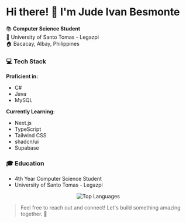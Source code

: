 # Hi there! 👋 I'm Jude Ivan Besmonte

📚 **Computer Science Student**  
🏫 University of Santo Tomas - Legazpi  
🏠 Bacacay, Albay, Philippines

### 💻 Tech Stack

**Proficient in:**

- C#
- Java
- MySQL

**Currently Learning:**

- Next.js
- TypeScript
- Tailwind CSS
- shadcn/ui
- Supabase

### 🎓 Education

- 4th Year Computer Science Student
- University of Santo Tomas - Legazpi

<div align="center">
    <img src="https://github-readme-stats.vercel.app/api/top-langs/?username=YOUR_GITHUB_USERNAME&layout=compact&theme=dark" alt="Top Languages" />
</div>

> Feel free to reach out and connect! Let's build something amazing together. 🚀
